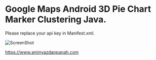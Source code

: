 # Google Maps Android 3D Pie Chart Marker Clustering Java.

Please replace your api key in Manifest.xml.


![ScreenShot](https://www.aminyazdanpanah.com/public/images/2.jpg "Main Activity")



https://www.aminyazdanpanah.com
